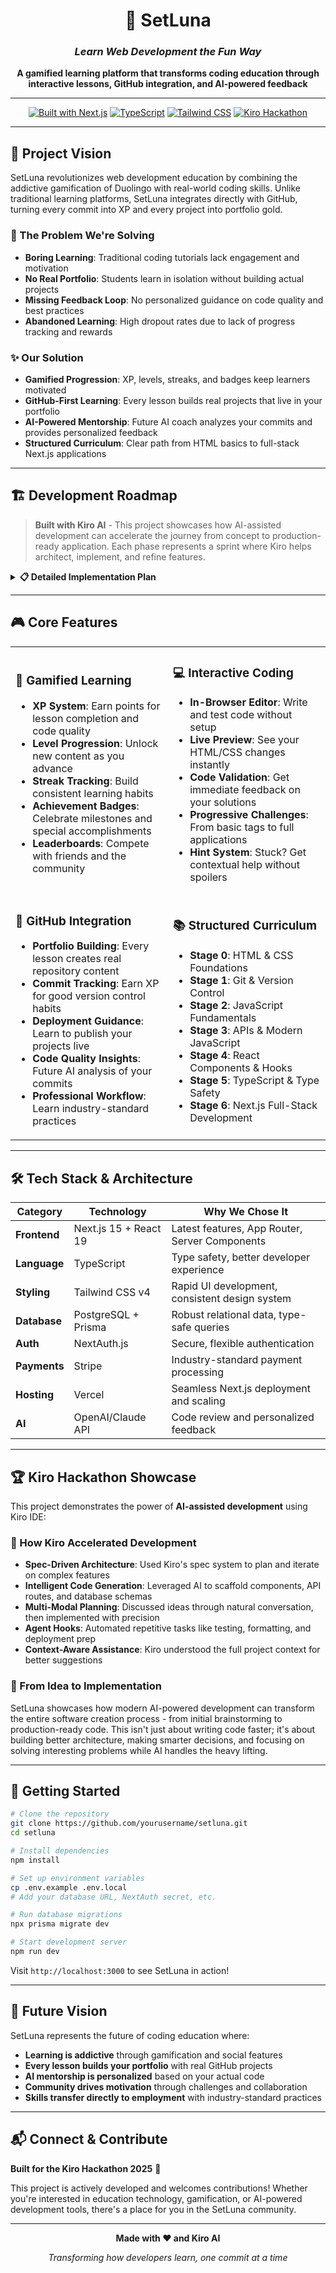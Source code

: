 <div align="center">

# 🌙 SetLuna

### _Learn Web Development the Fun Way_

**A gamified learning platform that transforms coding education through interactive lessons, GitHub integration, and AI-powered feedback**

---

[![Built with Next.js](https://img.shields.io/badge/Built%20with-Next.js%2015-black?style=for-the-badge&logo=next.js)](https://nextjs.org/)
[![TypeScript](https://img.shields.io/badge/TypeScript-007ACC?style=for-the-badge&logo=typescript&logoColor=white)](https://www.typescriptlang.org/)
[![Tailwind CSS](https://img.shields.io/badge/Tailwind_CSS-38B2AC?style=for-the-badge&logo=tailwind-css&logoColor=white)](https://tailwindcss.com/)
[![Kiro Hackathon](https://img.shields.io/badge/Kiro-Hackathon%202025-purple?style=for-the-badge)](https://kiro.ai)

</div>

---

## 🚀 **Project Vision**

SetLuna revolutionizes web development education by combining the addictive gamification of Duolingo with real-world coding skills. Unlike traditional learning platforms, SetLuna integrates directly with GitHub, turning every commit into XP and every project into portfolio gold.

### **🎯 The Problem We're Solving**

- **Boring Learning**: Traditional coding tutorials lack engagement and motivation
- **No Real Portfolio**: Students learn in isolation without building actual projects
- **Missing Feedback Loop**: No personalized guidance on code quality and best practices
- **Abandoned Learning**: High dropout rates due to lack of progress tracking and rewards

### **✨ Our Solution**

- **Gamified Progression**: XP, levels, streaks, and badges keep learners motivated
- **GitHub-First Learning**: Every lesson builds real projects that live in your portfolio
- **AI-Powered Mentorship**: Future AI coach analyzes your commits and provides personalized feedback
- **Structured Curriculum**: Clear path from HTML basics to full-stack Next.js applications

---

## 🏗️ **Development Roadmap**

> **Built with Kiro AI** - This project showcases how AI-assisted development can accelerate the journey from concept to production-ready application. Each phase represents a sprint where Kiro helps architect, implement, and refine features.

<details>
<summary><strong>📋 Detailed Implementation Plan</strong></summary>

### Phase 1: Foundation & Landing (MVP Start)

**Priority: Get something live and testable**

#### 🏗️ Project Structure Setup

- [x] create 'src/app/dashboard` for site main dashbaord 
- [x] create 'src/app/onboarding' for onboarding page
- [x] Create `src/components/` folder structure
- [x] Create `src/lib/` for utilities
- [x] Create `src/types/` for TypeScript definitions
- [x] Create `src/hooks/` for custom React hooks
- [x] Create `src/utils/` for shared utility functions


#### 🎨 Landing Page

- [ ] Create hero section component
- [ ] Add features showcase section
- [ ] Build pricing preview cards
- [ ] Add call-to-action buttons
- [ ] Create footer with links
- [ ] Make landing page responsive

#### 🗄️ Database Setup

- [ ] Install and configure Prisma
- [ ] Design User model (id, email, name, createdAt)
- [ ] Design Lesson model (id, title, content, stage, order)
- [ ] Design UserProgress model (userId, lessonId, completed, xp)
- [ ] Design UserStats model (userId, totalXP, level, streak)
- [ ] Run initial migration

#### 🔐 Authentication System

- [ ] Install NextAuth.js
- [ ] Configure NextAuth providers (email, Google, GitHub)
- [ ] Create sign-up page with form validation
- [ ] Create sign-in page with form validation
- [ ] Add logout functionality
- [ ] Create protected route middleware
- [ ] Add session management
- [ ] Handle authentication errors

#### 📊 Dashboard Foundation

- [ ] Create dashboard layout component
- [ ] Add welcome message with user name
- [ ] Create progress overview card
- [ ] Add current level display
- [ ] Show total XP earned
- [ ] Add "Continue Learning" button

#### 🌙 Theme System

- [ ] Set up Tailwind dark mode configuration
- [ ] Create theme context provider
- [ ] Build theme toggle component
- [ ] Add theme persistence (localStorage)
- [ ] Apply theme to all components

### Phase 2: Core Learning Engine

**Priority: Build the learning experience**

#### ⭐ XP & Leveling System

- [ ] Create XP calculation utilities (lesson completion: 10-50 XP)
- [ ] Design level progression algorithm (100 XP = Level 1, exponential growth)
- [ ] Build XP display component with animations
- [ ] Create level-up notification system
- [ ] Add XP history tracking
- [ ] Create level badges/icons

#### 📈 Progress Tracking

- [ ] Create lesson completion API routes
- [ ] Build progress calculation functions
- [ ] Add current lesson tracking
- [ ] Create "resume learning" functionality
- [ ] Track time spent per lesson
- [ ] Add completion timestamps

#### 📚 HTML/CSS Lesson Content

- [ ] Write Stage 0.1: "What is the Internet?" lesson
- [ ] Write Stage 0.2: "HTML Structure Basics" lesson
- [ ] Write Stage 0.3: "Common HTML Tags" lesson
- [ ] Write Stage 0.4: "CSS Introduction" lesson
- [ ] Write Stage 0.5: "CSS Selectors & Colors" lesson
- [ ] Write Stage 0.6: "Box Model & Layout" lesson
- [ ] Create lesson content database seeder

#### 🖥️ Lesson Interface

- [ ] Create lesson reading view component
- [ ] Add lesson navigation (previous/next buttons)
- [ ] Build lesson progress indicator
- [ ] Add "Mark as Complete" functionality
- [ ] Create lesson sidebar with outline
- [ ] Add estimated reading time

#### 📊 Progress Visualization

- [ ] Create circular progress rings
- [ ] Build linear progress bars
- [ ] Add stage completion indicators
- [ ] Create overall progress dashboard
- [ ] Add visual lesson map/tree
- [ ] Show completion percentages

#### 🔥 Streak System

- [ ] Create daily streak calculation
- [ ] Add streak counter display
- [ ] Build streak freeze functionality
- [ ] Create streak milestone rewards
- [ ] Add streak reminder notifications
- [ ] Track longest streak record

### Phase 3: Interactive Learning

**Priority: Make lessons engaging**

#### 💻 Interactive Code Editor

- [ ] Install Monaco Editor or CodeMirror
- [ ] Create code editor component with syntax highlighting
- [ ] Add HTML/CSS preview functionality
- [ ] Build code validation system
- [ ] Add auto-save functionality
- [ ] Create code reset/hint system
- [ ] Add keyboard shortcuts

#### 🎯 Code Challenges & Exercises

- [ ] Create "Build Your First HTML Page" exercise
- [ ] Add "Style with CSS" challenges
- [ ] Build exercise validation logic
- [ ] Create hint system for stuck users
- [ ] Add solution reveal functionality
- [ ] Track exercise completion time
- [ ] Create difficulty progression

#### 🏆 Badge System

- [ ] Design badge categories (Streak, Completion, Speed, etc.)
- [ ] Create badge earning logic
- [ ] Build badge display components
- [ ] Add badge notification system
- [ ] Create badge collection page
- [ ] Add rare/special badges
- [ ] Track badge earning statistics

#### 📝 JavaScript Content Creation

- [ ] Write "Variables and Data Types" lesson
- [ ] Write "Functions Basics" lesson
- [ ] Write "DOM Manipulation" lesson
- [ ] Write "Event Handling" lesson
- [ ] Create JavaScript exercises
- [ ] Add interactive JS console

#### 🔌 Lesson API System

- [ ] Create GET /api/lessons endpoint
- [ ] Create GET /api/lessons/[id] endpoint
- [ ] Create POST /api/lessons/complete endpoint
- [ ] Add lesson content caching
- [ ] Create lesson search functionality
- [ ] Add lesson rating system

### Phase 4: Git Integration & Advanced Content

**Priority: GitHub workflow integration**

#### 🐙 GitHub Integration

- [ ] Set up GitHub OAuth app
- [ ] Create GitHub account connection flow
- [ ] Build commit tracking API
- [ ] Add repository creation guidance
- [ ] Create commit message analysis
- [ ] Track coding frequency
- [ ] Add GitHub Pages deployment helper

#### 📖 Git/GitHub Lessons (Stage 1)

- [ ] Write "What is Version Control?" lesson
- [ ] Write "Installing Git" lesson
- [ ] Write "Your First Repository" lesson
- [ ] Write "Making Commits" lesson
- [ ] Write "Pushing to GitHub" lesson
- [ ] Write "GitHub Pages Deployment" lesson
- [ ] Create hands-on Git exercises

#### ⚛️ React Lessons (Stage 4)

- [ ] Write "Introduction to React" lesson
- [ ] Write "JSX Syntax" lesson
- [ ] Write "Components and Props" lesson
- [ ] Write "State with useState" lesson
- [ ] Write "Event Handling in React" lesson
- [ ] Write "useEffect Hook" lesson
- [ ] Create React component exercises

#### 🔷 TypeScript Content (Stage 4.5)

- [ ] Write "Why TypeScript?" lesson
- [ ] Write "Basic Types" lesson
- [ ] Write "Interfaces and Objects" lesson
- [ ] Write "Typing React Components" lesson
- [ ] Create TypeScript conversion exercises
- [ ] Add TypeScript error explanations

#### ⚡ Next.js Tutorials (Stage 5)

- [ ] Write "Next.js Introduction" lesson
- [ ] Write "File-based Routing" lesson
- [ ] Write "API Routes" lesson
- [ ] Write "Server vs Client Components" lesson
- [ ] Create full Next.js project tutorial
- [ ] Add deployment to Vercel guide

### Phase 5: Gamification & Social

**Priority: Engagement and retention**

#### 🏅 Leaderboards

- [ ] Create weekly XP leaderboard
- [ ] Add monthly challenge rankings
- [ ] Build streak leaderboard
- [ ] Create lesson completion speed rankings
- [ ] Add friend-only leaderboards
- [ ] Create seasonal competitions

#### 👥 Community Features

- [ ] Build user profile pages
- [ ] Add progress sharing functionality
- [ ] Create achievement showcases
- [ ] Add user bio and learning goals
- [ ] Build follow/friend system
- [ ] Create progress feed/timeline

#### 🤝 Team Challenges

- [ ] Create team formation system
- [ ] Build group learning goals
- [ ] Add team progress tracking
- [ ] Create team leaderboards
- [ ] Add team chat/communication
- [ ] Build team achievement system

#### 📧 Email Notifications

- [ ] Set up email service (Resend/SendGrid)
- [ ] Create streak reminder emails
- [ ] Add new lesson notifications
- [ ] Build weekly progress summaries
- [ ] Create achievement congratulations
- [ ] Add email preference settings

#### 🎓 Certificate System

- [ ] Design certificate templates
- [ ] Create certificate generation logic
- [ ] Add stage completion certificates
- [ ] Build skill-specific certificates
- [ ] Create PDF download functionality
- [ ] Add LinkedIn sharing integration

### Phase 6: Monetization & Scale

**Priority: Business model and growth**

#### 💳 Payment System (Stripe)

- [ ] Set up Stripe account and webhooks
- [ ] Create subscription plans (Free, Pro, Team)
- [ ] Build pricing page
- [ ] Add payment flow components
- [ ] Create subscription management
- [ ] Add billing history
- [ ] Handle failed payments and dunning

#### 📊 Advanced Analytics

- [ ] Set up analytics database tables
- [ ] Track learning time per lesson
- [ ] Monitor completion rates
- [ ] Create admin analytics dashboard
- [ ] Add user behavior insights
- [ ] Build retention metrics
- [ ] Create A/B testing framework

#### 📱 Mobile Optimization

- [ ] Audit mobile experience
- [ ] Optimize lesson interface for mobile
- [ ] Improve code editor mobile UX
- [ ] Add touch-friendly navigation
- [ ] Optimize loading performance
- [ ] Add offline lesson reading

#### 🤖 AI Code Review System

- [ ] Set up OpenAI/Claude API
- [ ] Create commit analysis pipeline
- [ ] Build code quality scoring
- [ ] Add personalized feedback generation
- [ ] Create improvement suggestions
- [ ] Add AI-powered hints for exercises

#### 🔗 Partnership Integrations

- [ ] Integrate with VS Code extension
- [ ] Add GitHub Codespaces support
- [ ] Connect with job boards
- [ ] Partner with coding bootcamps
- [ ] Add portfolio generation tools
- [ ] Create employer showcase features

### Technical Debt & Polish

**Ongoing: Code quality and UX improvements**

- [ ] **Error handling** - Graceful error states
- [ ] **Loading states** - Skeleton screens, spinners
- [ ] **Accessibility** - ARIA labels, keyboard navigation
- [ ] **Performance optimization** - Code splitting, caching
- [ ] **SEO optimization** - Meta tags, sitemap, structured data

</details>

---

## 🎮 **Core Features**

<table>
<tr>
<td width="50%">

### **🎯 Gamified Learning**

- **XP System**: Earn points for lesson completion and code quality
- **Level Progression**: Unlock new content as you advance
- **Streak Tracking**: Build consistent learning habits
- **Achievement Badges**: Celebrate milestones and special accomplishments
- **Leaderboards**: Compete with friends and the community

</td>
<td width="50%">

### **💻 Interactive Coding**

- **In-Browser Editor**: Write and test code without setup
- **Live Preview**: See your HTML/CSS changes instantly
- **Code Validation**: Get immediate feedback on your solutions
- **Progressive Challenges**: From basic tags to full applications
- **Hint System**: Stuck? Get contextual help without spoilers

</td>
</tr>
<tr>
<td width="50%">

### **🐙 GitHub Integration**

- **Portfolio Building**: Every lesson creates real repository content
- **Commit Tracking**: Earn XP for good version control habits
- **Deployment Guidance**: Learn to publish your projects live
- **Code Quality Insights**: Future AI analysis of your commits
- **Professional Workflow**: Learn industry-standard practices

</td>
<td width="50%">

### **📚 Structured Curriculum**

- **Stage 0**: HTML & CSS Foundations
- **Stage 1**: Git & Version Control
- **Stage 2**: JavaScript Fundamentals
- **Stage 3**: APIs & Modern JavaScript
- **Stage 4**: React Components & Hooks
- **Stage 5**: TypeScript & Type Safety
- **Stage 6**: Next.js Full-Stack Development

</td>
</tr>
</table>

---

## 🛠️ **Tech Stack & Architecture**

<div align="center">

| **Category** | **Technology**        | **Why We Chose It**                            |
| ------------ | --------------------- | ---------------------------------------------- |
| **Frontend** | Next.js 15 + React 19 | Latest features, App Router, Server Components |
| **Language** | TypeScript            | Type safety, better developer experience       |
| **Styling**  | Tailwind CSS v4       | Rapid UI development, consistent design system |
| **Database** | PostgreSQL + Prisma   | Robust relational data, type-safe queries      |
| **Auth**     | NextAuth.js           | Secure, flexible authentication                |
| **Payments** | Stripe                | Industry-standard payment processing           |
| **Hosting**  | Vercel                | Seamless Next.js deployment and scaling        |
| **AI**       | OpenAI/Claude API     | Code review and personalized feedback          |

</div>

---

## 🏆 **Kiro Hackathon Showcase**

This project demonstrates the power of **AI-assisted development** using Kiro IDE:

### **🤖 How Kiro Accelerated Development**

- **Spec-Driven Architecture**: Used Kiro's spec system to plan and iterate on complex features
- **Intelligent Code Generation**: Leveraged AI to scaffold components, API routes, and database schemas
- **Multi-Modal Planning**: Discussed ideas through natural conversation, then implemented with precision
- **Agent Hooks**: Automated repetitive tasks like testing, formatting, and deployment prep
- **Context-Aware Assistance**: Kiro understood the full project context for better suggestions

### **🚀 From Idea to Implementation**

SetLuna showcases how modern AI-powered development can transform the entire software creation process - from initial brainstorming to production-ready code. This isn't just about writing code faster; it's about building better architecture, making smarter decisions, and focusing on solving interesting problems while AI handles the heavy lifting.

---

## 🎯 **Getting Started**

```bash
# Clone the repository
git clone https://github.com/yourusername/setluna.git
cd setluna

# Install dependencies
npm install

# Set up environment variables
cp .env.example .env.local
# Add your database URL, NextAuth secret, etc.

# Run database migrations
npx prisma migrate dev

# Start development server
npm run dev
```

Visit `http://localhost:3000` to see SetLuna in action!

---

## 🌟 **Future Vision**

SetLuna represents the future of coding education where:

- **Learning is addictive** through gamification and social features
- **Every lesson builds your portfolio** with real GitHub projects
- **AI mentorship is personalized** based on your actual code
- **Community drives motivation** through challenges and collaboration
- **Skills transfer directly to employment** with industry-standard practices

---

## 📬 **Connect & Contribute**

**Built for the Kiro Hackathon 2025** 🚀

This project is actively developed and welcomes contributions! Whether you're interested in education technology, gamification, or AI-powered development tools, there's a place for you in the SetLuna community.

---

<div align="center">

**Made with ❤️ and Kiro AI**

_Transforming how developers learn, one commit at a time_

</div>
